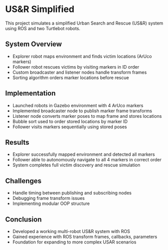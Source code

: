 # US&R Simplified 

This project simulates a simplified Urban Search and Rescue (US&R) system using ROS and two Turtlebot robots.

## System Overview

- Explorer robot maps environment and finds victim locations (ArUco markers)
- Follower robot rescues victims by visiting markers in ID order
- Custom broadcaster and listener nodes handle transform frames
- Sorting algorithm orders marker locations before rescue

## Implementation 

- Launched robots in Gazebo environment with 4 ArUco markers
- Implemented broadcaster node to publish marker frame transforms
- Listener node converts marker poses to map frame and stores locations
- Bubble sort used to order stored locations by marker ID
- Follower visits markers sequentially using stored poses

## Results

- Explorer successfully mapped environment and detected all markers
- Follower able to autonomously navigate to all 4 markers in correct order
- System completes full victim discovery and rescue simulation

## Challenges

- Handle timing between publishing and subscribing nodes 
- Debugging frame transform issues
- Implementing modular OOP structure

## Conclusion

- Developed a working multi-robot US&R system with ROS
- Gained experience with ROS transform frames, callbacks, parameters
- Foundation for expanding to more complex USAR scenarios

